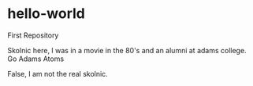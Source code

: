 # hello-world
First Repository

Skolnic here, I was in a movie in the 80's and an alumni at adams college.  Go Adams Atoms

False, I am not the real skolnic.
